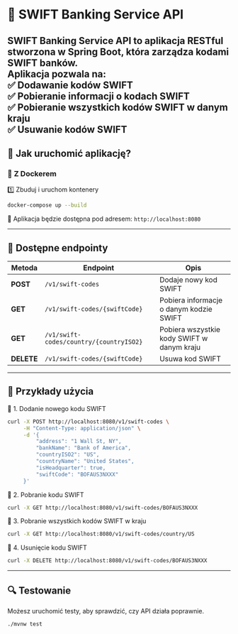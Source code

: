 # 🏦 SWIFT Banking Service API

SWIFT Banking Service API to aplikacja RESTful stworzona w **Spring Boot**, która zarządza kodami SWIFT banków.  
Aplikacja pozwala na:  
✅ Dodawanie kodów SWIFT  
✅ Pobieranie informacji o kodach SWIFT  
✅ Pobieranie wszystkich kodów SWIFT w danym kraju  
✅ Usuwanie kodów SWIFT
---
## 🚀 **Jak uruchomić aplikację?**

### 🔹 **Z Dockerem**

1️⃣ Zbuduj i uruchom kontenery
```sh
docker-compose up --build
```
📌 Aplikacja będzie dostępna pod adresem: `http://localhost:8080`

---
## 📖 **Dostępne endpointy**

| Metoda  | Endpoint                                   | Opis |
|---------|-------------------------------------------|------|
| **POST**   | `/v1/swift-codes`                       | Dodaje nowy kod SWIFT |
| **GET**    | `/v1/swift-codes/{swiftCode}`           | Pobiera informacje o danym kodzie SWIFT |
| **GET**    | `/v1/swift-codes/country/{countryISO2}` | Pobiera wszystkie kody SWIFT w danym kraju |
| **DELETE** | `/v1/swift-codes/{swiftCode}`           | Usuwa kod SWIFT |

---

## 📌 Przykłady użycia

🔹 1. Dodanie nowego kodu SWIFT
```sh
curl -X POST http://localhost:8080/v1/swift-codes \
     -H "Content-Type: application/json" \
     -d '{
         "address": "1 Wall St, NY",
         "bankName": "Bank of America",
         "countryISO2": "US",
         "countryName": "United States",
         "isHeadquarter": true,
         "swiftCode": "BOFAUS3NXXX"
     }'
```
🔹 2. Pobranie kodu SWIFT
```sh
curl -X GET http://localhost:8080/v1/swift-codes/BOFAUS3NXXX
```
🔹 3. Pobranie wszystkich kodów SWIFT w kraju
```sh
curl -X GET http://localhost:8080/v1/swift-codes/country/US

```
🔹 4. Usunięcie kodu SWIFT
```sh
curl -X DELETE http://localhost:8080/v1/swift-codes/BOFAUS3NXXX
```
---
## 🔍 Testowanie
Możesz uruchomić testy, aby sprawdzić, czy API działa poprawnie.
```sh
./mvnw test
```